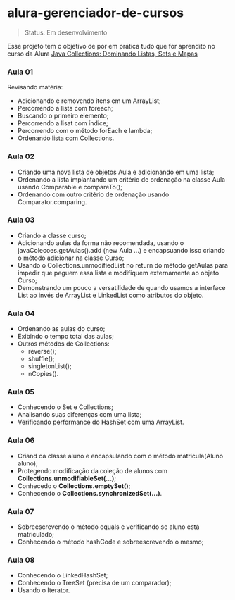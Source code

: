 # alura-gerenciador-de-cursos

> Status: Em desenvolvimento

Esse projeto tem o objetivo de por em prática tudo que for aprendito no curso da Alura [Java Collections: Dominando Listas, Sets e Mapas](https://www.alura.com.br/curso-online-java-collections)

### Aula 01
Revisando matéria:
* Adicionando e removendo itens em um ArrayList;
* Percorrendo a lista com foreach;
* Buscando o primeiro elemento;
* Percorrendo a lisat com índice;
* Percorrendo com o método forEach e lambda;
* Ordenando lista com Collections.

### Aula 02
* Criando uma nova lista de objetos Aula e adicionando em uma lista;
* Ordenando a lista implantando um critério de ordenação na classe Aula usando Comparable e compareTo();
* Ordenando com outro critério de ordenação usando Comparator.comparing.

### Aula 03
* Criando a classe curso;
* Adicionando aulas da forma não recomendada, usando o javaColecoes.getAulas().add (new Aula ...) e encapsuando isso criando o método adicionar na classe Curso;
* Usando o Collections.unmodifiedList no return do método getAulas para impedir que peguem essa lista e modifiquem externamente ao objeto Curso;
* Demonstrando um pouco a versatilidade de quando usamos a interface List ao invés de ArrayList e LinkedList como atributos do objeto.

### Aula 04
* Ordenando as aulas do curso;
* Exibindo o tempo total das aulas;
* Outros métodos de Collections:
    * reverse();
    * shuffle();
    * singletonList();
    * nCopies().

### Aula 05
* Conhecendo o Set e Collections;
* Analisando suas diferenças com uma lista;
* Verificando performance do HashSet com uma ArrayList.

### Aula 06
* Criand oa classe aluno e encapsulando com o método matricula(Aluno aluno);
* Protegendo modificação da coleção de alunos com **Collections.unmodifiableSet(...)**;
* Conhecedo o **Collections.emptySet()**;
* Conhecendo o **Collections.synchronizedSet(...)**.

### Aula 07
* Sobreescrevendo o método equals e verificando se aluno está matriculado;
* Conhecendo o método hashCode e sobreescrevendo o mesmo;

### Aula 08
* Conhecendo o LinkedHashSet;
* Conhecendo o TreeSet (precisa de um comparador);
* Usando o Iterator.
